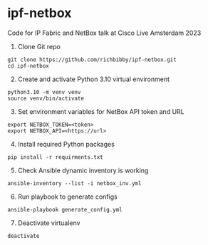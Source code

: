 # ipf-netbox
Code for IP Fabric and NetBox talk at Cisco Live Amsterdam 2023

1. Clone Git repo
```
git clone https://github.com/richbibby/ipf-netbox.git
cd ipf-netbox
```
2. Create and activate Python 3.10 virtual environment
```
python3.10 -m venv venv
source venv/bin/activate
```
3. Set environment variables for NetBox API token and URL
```
export NETBOX_TOKEN=<token>
export NETBOX_API=<https://url> 
```
4. Install required Python packages
```
pip install -r requirments.txt
```
5. Check Ansible dynamic inventory is working
```
ansible-inventory --list -i netbox_inv.yml
```
6. Run playbook to generate configs
```
ansible-playbook generate_config.yml
```

7. Deactivate virtualenv
```
deactivate
```
